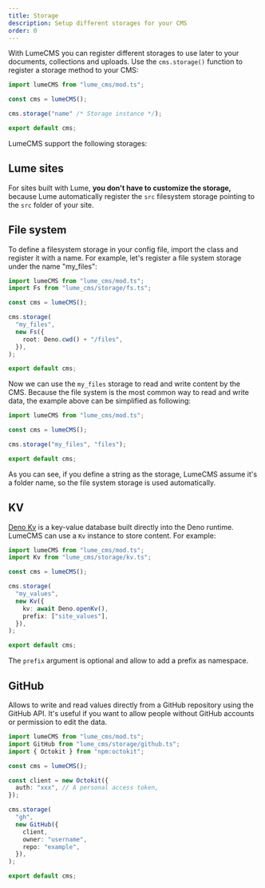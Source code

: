 ```yaml
---
title: Storage
description: Setup different storages for your CMS
order: 0
---
```


With LumeCMS you can register different storages to use later to your documents,
collections and uploads. Use the `cms.storage()` function to register a storage
method to your CMS:

```ts
import lumeCMS from "lume_cms/mod.ts";

const cms = lumeCMS();

cms.storage("name" /* Storage instance */);

export default cms;
```

LumeCMS support the following storages:

## Lume sites

For sites built with Lume, **you don't have to customize the storage,** because
Lume automatically register the `src` filesystem storage pointing to the `src`
folder of your site.

## File system

To define a filesystem storage in your config file, import the class and
register it with a name. For example, let's register a file system storage under
the name "my_files":

```ts
import lumeCMS from "lume_cms/mod.ts";
import Fs from "lume_cms/storage/fs.ts";

const cms = lumeCMS();

cms.storage(
  "my_files",
  new Fs({
    root: Deno.cwd() + "/files",
  }),
);

export default cms;
```

Now we can use the `my_files` storage to read and write content by the CMS.
Because the file system is the most common way to read and write data, the
example above can be simplified as following:

```ts
import lumeCMS from "lume_cms/mod.ts";

const cms = lumeCMS();

cms.storage("my_files", "files");

export default cms;
```

As you can see, if you define a string as the storage, LumeCMS assume it's a
folder name, so the file system storage is used automatically.

## KV

[Deno Kv](https://docs.deno.com/deploy/kv/manual) is a key-value database built
directly into the Deno runtime. LumeCMS can use a `Kv` instance to store
content. For example:

```ts
import lumeCMS from "lume_cms/mod.ts";
import Kv from "lume_cms/storage/kv.ts";

const cms = lumeCMS();

cms.storage(
  "my_values",
  new Kv({
    kv: await Deno.openKv(),
    prefix: ["site_values"],
  }),
);

export default cms;
```

The `prefix` argument is optional and allow to add a prefix as namespace.

## GitHub

Allows to write and read values directly from a GitHub repository using the
GitHub API. It's useful if you want to allow people without GitHub accounts or
permission to edit the data.

```ts
import lumeCMS from "lume_cms/mod.ts";
import GitHub from "lume_cms/storage/github.ts";
import { Octokit } from "npm:octokit";

const cms = lumeCMS();

const client = new Octokit({
  auth: "xxx", // A personal access token,
});

cms.storage(
  "gh",
  new GitHub({
    client,
    owner: "username",
    repo: "example",
  }),
);

export default cms;
```
